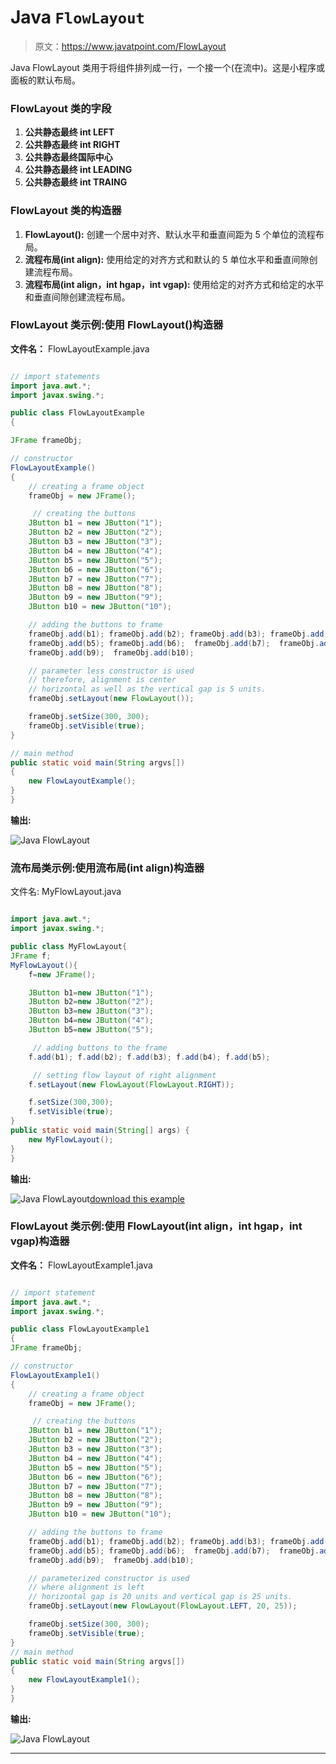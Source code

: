# Java `FlowLayout`

> 原文：<https://www.javatpoint.com/FlowLayout>

Java FlowLayout 类用于将组件排列成一行，一个接一个(在流中)。这是小程序或面板的默认布局。

### FlowLayout 类的字段

1.  **公共静态最终 int LEFT**
2.  **公共静态最终 int RIGHT**
3.  **公共静态最终国际中心**
4.  **公共静态最终 int LEADING**
5.  **公共静态最终 int TRAING**

### FlowLayout 类的构造器

1.  **FlowLayout():** 创建一个居中对齐、默认水平和垂直间距为 5 个单位的流程布局。
2.  **流程布局(int align):** 使用给定的对齐方式和默认的 5 单位水平和垂直间隙创建流程布局。
3.  **流程布局(int align，int hgap，int vgap):** 使用给定的对齐方式和给定的水平和垂直间隙创建流程布局。

### FlowLayout 类示例:使用 FlowLayout()构造器

**文件名：** FlowLayoutExample.java

```java

// import statements
import java.awt.*;  
import javax.swing.*;  

public class FlowLayoutExample
{ 

JFrame frameObj;

// constructor  
FlowLayoutExample()
{  
    // creating a frame object
    frameObj = new JFrame();  

     // creating the buttons
    JButton b1 = new JButton("1");  
    JButton b2 = new JButton("2");  
    JButton b3 = new JButton("3");  
    JButton b4 = new JButton("4");  
    JButton b5 = new JButton("5");
    JButton b6 = new JButton("6");  
    JButton b7 = new JButton("7");  
    JButton b8 = new JButton("8");  
    JButton b9 = new JButton("9");  
    JButton b10 = new JButton("10");  

    // adding the buttons to frame      
    frameObj.add(b1); frameObj.add(b2); frameObj.add(b3); frameObj.add(b4);    
    frameObj.add(b5); frameObj.add(b6);  frameObj.add(b7);  frameObj.add(b8);  
    frameObj.add(b9);  frameObj.add(b10);    

    // parameter less constructor is used
    // therefore, alignment is center 
    // horizontal as well as the vertical gap is 5 units.
    frameObj.setLayout(new FlowLayout());  

    frameObj.setSize(300, 300);  
    frameObj.setVisible(true);  
}  

// main method
public static void main(String argvs[]) 
{  
    new FlowLayoutExample();  
}  
}  

```

**输出:**

![Java FlowLayout](../img/ebc6178911f9f1a55ff13f507e250eee.png)

### 流布局类示例:使用流布局(int align)构造器

文件名: MyFlowLayout.java

```java

import java.awt.*;  
import javax.swing.*;  

public class MyFlowLayout{  
JFrame f;  
MyFlowLayout(){  
    f=new JFrame();  

    JButton b1=new JButton("1");  
    JButton b2=new JButton("2");  
    JButton b3=new JButton("3");  
    JButton b4=new JButton("4");  
    JButton b5=new JButton("5");  

     // adding buttons to the frame         
    f.add(b1); f.add(b2); f.add(b3); f.add(b4); f.add(b5); 

     // setting flow layout of right alignment  
    f.setLayout(new FlowLayout(FlowLayout.RIGHT));  

    f.setSize(300,300);  
    f.setVisible(true);  
}  
public static void main(String[] args) {  
    new MyFlowLayout();  
}  
}  

```

**输出:**

![Java FlowLayout](../img/720e299383e5eaf26527ec9b69887f57.png)[download this example](https://static.javatpoint.com/src/layout/FlowLayout.zip)

### FlowLayout 类示例:使用 FlowLayout(int align，int hgap，int vgap)构造器

**文件名：** FlowLayoutExample1.java

```java

// import statement
import java.awt.*;  
import javax.swing.*;  

public class FlowLayoutExample1
{  
JFrame frameObj;

// constructor  
FlowLayoutExample1()
{  
    // creating a frame object
    frameObj = new JFrame();  

     // creating the buttons
    JButton b1 = new JButton("1");  
    JButton b2 = new JButton("2");  
    JButton b3 = new JButton("3");  
    JButton b4 = new JButton("4");  
    JButton b5 = new JButton("5");
    JButton b6 = new JButton("6");  
    JButton b7 = new JButton("7");  
    JButton b8 = new JButton("8");  
    JButton b9 = new JButton("9");  
    JButton b10 = new JButton("10");  

    // adding the buttons to frame      
    frameObj.add(b1); frameObj.add(b2); frameObj.add(b3); frameObj.add(b4);    
    frameObj.add(b5); frameObj.add(b6);  frameObj.add(b7);  frameObj.add(b8);  
    frameObj.add(b9);  frameObj.add(b10);    

    // parameterized constructor is used
    // where alignment is left 
    // horizontal gap is 20 units and vertical gap is 25 units.
    frameObj.setLayout(new FlowLayout(FlowLayout.LEFT, 20, 25));  

    frameObj.setSize(300, 300);  
    frameObj.setVisible(true);  
}  
// main method
public static void main(String argvs[]) 
{  
    new FlowLayoutExample1();  
}  
}  

```

**输出:**

![Java FlowLayout](../img/34bf5f9a1bb9ddbe00f180bdc4b39afe.png)

* * *